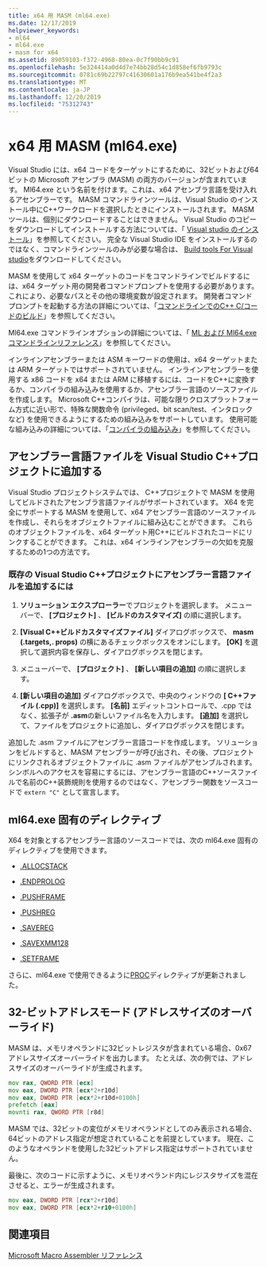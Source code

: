 ```yaml
---
title: x64 用 MASM (ml64.exe)
ms.date: 12/17/2019
helpviewer_keywords:
- ml64
- ml64.exe
- masm for x64
ms.assetid: 89059103-f372-4968-80ea-0c7f90bb9c91
ms.openlocfilehash: 5e324414a0d4d7e74bb28d54c1d858ef6fb9793c
ms.sourcegitcommit: 0781c69b22797c41630601a176b9ea541be4f2a3
ms.translationtype: MT
ms.contentlocale: ja-JP
ms.lasthandoff: 12/20/2019
ms.locfileid: "75312743"
---
```

# <a name="masm-for-x64-ml64exe"></a>x64 用 MASM (ml64.exe)

Visual Studio には、x64 コードをターゲットにするために、32ビットおよび64ビットの Microsoft アセンブラ (MASM) の両方のバージョンが含まれています。 Ml64.exe という名前を付けます。これは、x64 アセンブラ言語を受け入れるアセンブラーです。 MASM コマンドラインツールは、Visual Studio のインストール中にC++ワークロードを選択したときにインストールされます。 MASM ツールは、個別にダウンロードすることはできません。 Visual Studio のコピーをダウンロードしてインストールする方法については、「 [Visual studio のインストール](/visualstudio/install/install-visual-studio)」を参照してください。 完全な Visual Studio IDE をインストールするのではなく、コマンドラインツールのみが必要な場合は、 [Build tools For Visual studio](https://visualstudio.microsoft.com/downloads/#build-tools-for-visual-studio-2019)をダウンロードしてください。

MASM を使用して x64 ターゲットのコードをコマンドラインでビルドするには、x64 ターゲット用の開発者コマンドプロンプトを使用する必要があります。これにより、必要なパスとその他の環境変数が設定されます。 開発者コマンドプロンプトを起動する方法の詳細については、「[コマンドラインでのC++ C/コードのビルド](../../build/building-on-the-command-line.md)」を参照してください。

Ml64.exe コマンドラインオプションの詳細については、「 [ML および Ml64.exe コマンドラインリファレンス](ml-and-ml64-command-line-reference.md)」を参照してください。

インラインアセンブラーまたは ASM キーワードの使用は、x64 ターゲットまたは ARM ターゲットではサポートされていません。 インラインアセンブラーを使用する x86 コードを x64 または ARM に移植するには、コードをC++に変換するか、コンパイラの組み込みを使用するか、アセンブラー言語のソースファイルを作成します。 Microsoft C++コンパイラは、可能な限りクロスプラットフォーム方式に近い形で、特殊な関数命令 (privileged、bit scan/test、インタロックなど) を使用できるようにするための組み込みをサポートしています。 使用可能な組み込みの詳細については、「[コンパイラの組み込み](../../intrinsics/compiler-intrinsics.md)」を参照してください。

## <a name="add-an-assembler-language-file-to-a-visual-studio-c-project"></a>アセンブラー言語ファイルを Visual Studio C++プロジェクトに追加する

Visual Studio プロジェクトシステムでは、 C++プロジェクトで MASM を使用してビルドされたアセンブラ言語ファイルがサポートされています。 X64 を完全にサポートする MASM を使用して、x64 アセンブラー言語のソースファイルを作成し、それらをオブジェクトファイルに組み込むことができます。 これらのオブジェクトファイルを、x64 ターゲット用C++にビルドされたコードにリンクすることができます。 これは、x64 インラインアセンブラーの欠如を克服するための1つの方法です。

### <a name="to-add-an-assembler-language-file-to-an-existing-visual-studio-c-project"></a>既存の Visual Studio C++プロジェクトにアセンブラー言語ファイルを追加するには

1. **ソリューション エクスプローラー**でプロジェクトを選択します。 メニューバーで、 **[プロジェクト]** 、 **[ビルドのカスタマイズ]** の順に選択します。

1. **[Visual C++ビルドカスタマイズファイル]** ダイアログボックスで、 **masm (.targets,. props)** の横にあるチェックボックスをオンにします。 **[OK]** を選択して選択内容を保存し、ダイアログボックスを閉じます。

1. メニューバーで、 **[プロジェクト]** 、 **[新しい項目の追加]** の順に選択します。

1. **[新しい項目の追加]** ダイアログボックスで、中央のウィンドウの **[ C++ファイル (.cpp)]** を選択します。 **[名前]** エディットコントロールで、.cpp ではなく、拡張子が **.asm**の新しいファイル名を入力します。 **[追加]** を選択して、ファイルをプロジェクトに追加し、ダイアログボックスを閉じます。

追加した .asm ファイルにアセンブラー言語コードを作成します。 ソリューションをビルドすると、MASM アセンブラーが呼び出され、その後、プロジェクトにリンクされるオブジェクトファイルに .asm ファイルがアセンブルされます。 シンボルへのアクセスを容易にするには、アセンブラー言語のC++ソースファイルで名前のC++装飾規則を使用するのではなく、アセンブラー関数をソースコードで `extern "C"` として宣言します。

## <a name="ml64-specific-directives"></a>ml64.exe 固有のディレクティブ

X64 を対象とするアセンブラー言語のソースコードでは、次の ml64.exe 固有のディレクティブを使用できます。

- [.ALLOCSTACK](dot-allocstack.md)

- [.ENDPROLOG](dot-endprolog.md)

- [.PUSHFRAME](dot-pushframe.md)

- [.PUSHREG](dot-pushreg.md)

- [.SAVEREG](dot-savereg.md)

- [.SAVEXMM128](dot-savexmm128.md)

- [.SETFRAME](dot-setframe.md)

さらに、ml64.exe で使用できるように[PROC](proc.md)ディレクティブが更新されました。

## <a name="32-bit-address-mode-address-size-override"></a>32-ビットアドレスモード (アドレスサイズのオーバーライド)

MASM は、メモリオペランドに32ビットレジスタが含まれている場合、0x67 アドレスサイズオーバーライドを出力します。 たとえば、次の例では、アドレスサイズのオーバーライドが生成されます。

```asm
mov rax, QWORD PTR [ecx]
mov eax, DWORD PTR [ecx*2+r10d]
mov eax, DWORD PTR [ecx*2+r10d+0100h]
prefetch [eax]
movnti rax, QWORD PTR [r8d]
```

MASM では、32ビットの変位がメモリオペランドとしてのみ表示される場合、64ビットのアドレス指定が想定されていることを前提としています。 現在、このようなオペランドを使用した32ビットアドレス指定はサポートされていません。

最後に、次のコードに示すように、メモリオペランド内にレジスタサイズを混在させると、エラーが生成されます。

```asm
mov eax, DWORD PTR [rcx*2+r10d]
mov eax, DWORD PTR [ecx*2+r10+0100h]
```

## <a name="see-also"></a>関連項目

[Microsoft Macro Assembler リファレンス](microsoft-macro-assembler-reference.md)
